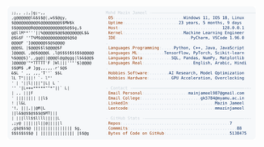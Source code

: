 <picture>
  <source srcset="https://raw.githubusercontent.com/mmazinjameel/mmazinjameel/main/dark_mode.svg?v=1744668567" media="(prefers-color-scheme: dark)">
  <img src="https://raw.githubusercontent.com/mmazinjameel/mmazinjameel/main/light_mode.svg?v=1744668567">
</picture>
